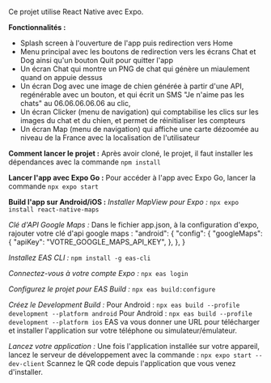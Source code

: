 Ce projet utilise React Native avec Expo. 

**Fonctionnalités :**
- Splash screen à l'ouverture de l'app puis redirection vers Home
- Menu principal avec les boutons de redirection vers les écrans Chat et Dog ainsi qu'un bouton Quit pour quitter l'app
- Un écran Chat qui montre un PNG de chat qui génère un miaulement quand on appuie dessus
- Un écran Dog avec une image de chien générée à partir d'une API, regénérable avec un bouton, et qui écrit un SMS "Je n'aime pas les chats" au 06.06.06.06.06 au clic,
- Un écran Clicker (menu de navigation) qui comptabilise les clics sur les images du chat et du chien, et permet de réinitialiser les compteurs
- Un écran Map (menu de navigation) qui affiche une carte dézoomée au niveau de la France avec la localisation de l'utilisateur

**Comment lancer le projet :**
Après avoir cloné, le projet, il faut installer les dépendances avec la commande `npm install`

**Lancer l'app avec Expo Go :**
Pour accéder à l'app avec Expo Go, lancer la commande `npx expo start`

**Build l'app sur Android/iOS :**
*Installer MapView pour Expo :*
`npx expo install react-native-maps`

*Clé d'API Google Maps :*
Dans le fichier app.json, à la configuration d'expo, rajouter votre clé d'api google maps :
"android": {
"config": {
"googleMaps": {
"apiKey": "VOTRE_GOOGLE_MAPS_API_KEY",
},
},
}

*Installez EAS CLI :* 
`npm install -g eas-cli`

*Connectez-vous à votre compte Expo :* 
`npx eas login`

*Configurez le projet pour EAS Build :* 
`npx eas build:configure`

*Créez le Development Build :*
Pour Android : `npx eas build --profile development --platform android`
Pour Android : `npx eas build --profile development --platform ios`
EAS va vous donner une URL pour télécharger et installer l'application sur votre téléphone ou simulateur/émulateur.

*Lancez votre application :*
Une fois l'application installée sur votre appareil, lancez le serveur de développement avec la commande : `npx expo start --dev-client`
Scannez le QR code depuis l'application que vous venez d'installer.